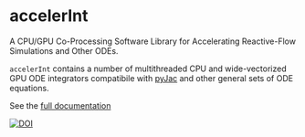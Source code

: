 # accelerInt
A CPU/GPU Co-Processing Software Library for Accelerating Reactive-Flow Simulations and Other ODEs.

`accelerInt` contains a number of multithreaded CPU and wide-vectorized GPU ODE integrators compatibile with [pyJac](https://github.com/SLACKHA/pyJac) and other general sets of ODE equations.

See the [full documentation](http://slackha.github.io/accelerInt/)


[![DOI](https://zenodo.org/badge/41746875.svg)](https://zenodo.org/badge/latestdoi/41746875)